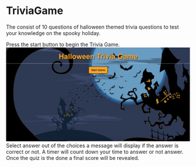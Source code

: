 # TriviaGame

The consist of 10 questions of halloween themed trivia questions to test your knowledge on the spooky holiday.<br> 

Press the start button to begin the Trivia Game.
![Start](assets/screenshots/start.png "Start Screen")
Select answer out of the choices a message will display if the answer is correct or not. 
A timer will count down your time to answer or not answer. Once the quiz is the done a final score will be revealed.

